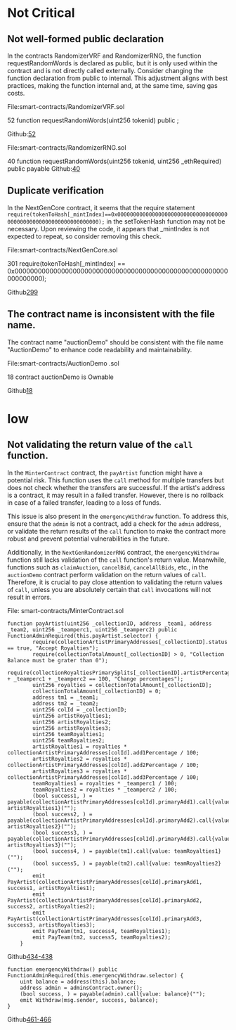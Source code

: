 # Not Critical

## Not well-formed public declaration

In the contracts RandomizerVRF and RandomizerRNG, the function requestRandomWords is declared as public, but it is only used within the contract and is not directly called externally. Consider changing the function declaration from public to internal. This adjustment aligns with best practices, making the function internal and, at the same time, saving gas costs.


File:smart-contracts/RandomizerVRF.sol

52 function requestRandomWords(uint256 tokenid) public ;

Github:[52](https://github.com/code-423n4/2023-10-nextgen/blob/8b518196629faa37eae39736837b24926fd3c07c/smart-contracts/RandomizerVRF.sol#L52)

File:smart-contracts/RandomizerRNG.sol

40 function requestRandomWords(uint256 tokenid, uint256 _ethRequired) public payable 
Github:[40](https://github.com/code-423n4/2023-10-nextgen/blob/8b518196629faa37eae39736837b24926fd3c07c/smart-contracts/RandomizerRNG.sol#L40)

## Duplicate verification

In the NextGenCore contract, it seems that the require statement `require(tokenToHash[_mintIndex]==0x0000000000000000000000000000000000000000000000000000000000000000);` in the setTokenHash function may not be necessary. Upon reviewing the code, it appears that _mintIndex is not expected to repeat, so consider removing this check.

File:smart-contracts/NextGenCore.sol

301  require(tokenToHash[_mintIndex] == 0x0000000000000000000000000000000000000000000000000000000000000000); 

Github[299](https://github.com/code-423n4/2023-10-nextgen/blob/8b518196629faa37eae39736837b24926fd3c07c/smart-contracts/NextGenCore.sol#L301)

## The contract name is inconsistent with the file name.

The contract name "auctionDemo" should be consistent with the file name "AuctionDemo" to enhance code readability and maintainability.

File:smart-contracts/AuctionDemo .sol

18  contract auctionDemo is Ownable

Github[18](https://github.com/code-423n4/2023-10-nextgen/blob/8b518196629faa37eae39736837b24926fd3c07c/smart-contracts/AuctionDemo.sol#L18C1-L18C34)

# low

## Not validating the return value of the `call` function.

In the `MinterContract` contract, the `payArtist` function might have a potential risk. This function uses the `call` method for multiple transfers but does not check whether the transfers are successful. If the artist's address is a contract, it may result in a failed transfer. However, there is no rollback in case of a failed transfer, leading to a loss of funds.

This issue is also present in the `emergencyWithdraw` function. To address this, ensure that the `admin` is not a contract, add a check for the `admin` address, or validate the return results of the `call` function to make the contract more robust and prevent potential vulnerabilities in the future.

Additionally, in the `NextGenRandomizerRNG` contract, the `emergencyWithdraw` function still lacks validation of the `call` function's return value. Meanwhile, functions such as `claimAuction`, `cancelBid`, `cancelAllBids`, etc., in the `auctionDemo` contract perform validation on the return values of `call`. Therefore, it is crucial to pay close attention to validating the return values of `call`, unless you are absolutely certain that `call` invocations will not result in errors.



File: smart-contracts/MinterContract.sol

```solidity
function payArtist(uint256 _collectionID, address _team1, address _team2, uint256 _teamperc1, uint256 _teamperc2) public FunctionAdminRequired(this.payArtist.selector) {
        require(collectionArtistPrimaryAddresses[_collectionID].status == true, "Accept Royalties");
        require(collectionTotalAmount[_collectionID] > 0, "Collection Balance must be grater than 0");
        require(collectionRoyaltiesPrimarySplits[_collectionID].artistPercentage + _teamperc1 + _teamperc2 == 100, "Change percentages");
        uint256 royalties = collectionTotalAmount[_collectionID];
        collectionTotalAmount[_collectionID] = 0;
        address tm1 = _team1;
        address tm2 = _team2;
        uint256 colId = _collectionID;
        uint256 artistRoyalties1;
        uint256 artistRoyalties2;
        uint256 artistRoyalties3;
        uint256 teamRoyalties1;
        uint256 teamRoyalties2;
        artistRoyalties1 = royalties * collectionArtistPrimaryAddresses[colId].add1Percentage / 100;
        artistRoyalties2 = royalties * collectionArtistPrimaryAddresses[colId].add2Percentage / 100;
        artistRoyalties3 = royalties * collectionArtistPrimaryAddresses[colId].add3Percentage / 100;
        teamRoyalties1 = royalties * _teamperc1 / 100;
        teamRoyalties2 = royalties * _teamperc2 / 100;
        (bool success1, ) = payable(collectionArtistPrimaryAddresses[colId].primaryAdd1).call{value: artistRoyalties1}("");
        (bool success2, ) = payable(collectionArtistPrimaryAddresses[colId].primaryAdd2).call{value: artistRoyalties2}("");
        (bool success3, ) = payable(collectionArtistPrimaryAddresses[colId].primaryAdd3).call{value: artistRoyalties3}("");
        (bool success4, ) = payable(tm1).call{value: teamRoyalties1}("");
        (bool success5, ) = payable(tm2).call{value: teamRoyalties2}("");
        emit PayArtist(collectionArtistPrimaryAddresses[colId].primaryAdd1, success1, artistRoyalties1);
        emit PayArtist(collectionArtistPrimaryAddresses[colId].primaryAdd2, success2, artistRoyalties2);
        emit PayArtist(collectionArtistPrimaryAddresses[colId].primaryAdd3, success3, artistRoyalties3);
        emit PayTeam(tm1, success4, teamRoyalties1);
        emit PayTeam(tm2, success5, teamRoyalties2);
    }
```

Github[434-438](https://github.com/code-423n4/2023-10-nextgen/blob/8b518196629faa37eae39736837b24926fd3c07c/smart-contracts/MinterContract.sol#L434C1-L438C74)

```solidity
function emergencyWithdraw() public FunctionAdminRequired(this.emergencyWithdraw.selector) {
    uint balance = address(this).balance;
    address admin = adminsContract.owner();
    (bool success, ) = payable(admin).call{value: balance}("");
    emit Withdraw(msg.sender, success, balance);
}
```

Github[461-466](https://github.com/code-423n4/2023-10-nextgen/blob/8b518196629faa37eae39736837b24926fd3c07c/smart-contracts/MinterContract.sol#L461C1-L466C6)